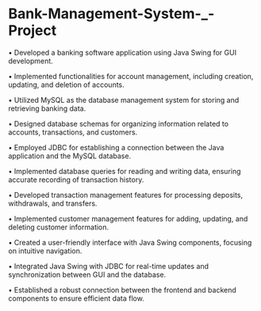 # Bank-Management-System-_-Project

• Developed a banking software application using Java Swing for GUI development.

• Implemented functionalities for account management, including creation, updating, and deletion of
accounts.

• Utilized MySQL as the database management system for storing and retrieving banking data.

• Designed database schemas for organizing information related to accounts, transactions, and customers.

• Employed JDBC for establishing a connection between the Java application and the MySQL database.

• Implemented database queries for reading and writing data, ensuring accurate recording of transaction
history.

• Developed transaction management features for processing deposits, withdrawals, and transfers.

• Implemented customer management features for adding, updating, and deleting customer information.

• Created a user-friendly interface with Java Swing components, focusing on intuitive navigation.

• Integrated Java Swing with JDBC for real-time updates and synchronization between GUI and the
database.

• Established a robust connection between the frontend and backend components to ensure efficient data
flow.























